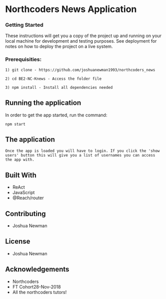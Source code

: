 # Northcoders News Application

### Getting Started

These instructions will get you a copy of the project up and running on your local machine for development and testing purposes. See deployment for notes on how to deploy the project on a live system.

### Prerequisities:

`1) git clone - https://github.com/joshuanewman1993/northcoders_news`

`2) cd BE2-NC-Knews - Access the folder file`

`3) npm install - Install all dependencies needed`

## Running the application

In order to get the app started, run the command:

`npm start`

## The application

`Once the app is loaded you will have to login. If you click the 'show users' button this will give you a list of usernames you can access the app with.`

## Built With

-   ReAct
-   JavaScript
-   @Reach/router

## Contributing

-   Joshua Newman

## License

-   Joshua Newman

## Acknowledgements

-   Northcoders
-   FT Cohort28-Nov-2018
-   All the northcoders tutors!
